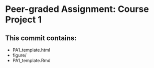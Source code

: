 # Peer-graded Assignment: Course Project 1
## This commit contains:  
* PA1_template.html  
* figure/  
* PA1_template.Rmd  
